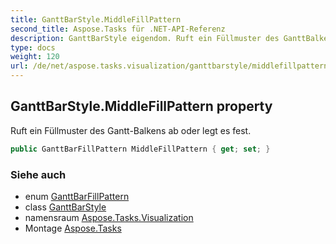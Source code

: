 ```yaml
---
title: GanttBarStyle.MiddleFillPattern
second_title: Aspose.Tasks für .NET-API-Referenz
description: GanttBarStyle eigendom. Ruft ein Füllmuster des GanttBalkens ab oder legt es fest.
type: docs
weight: 120
url: /de/net/aspose.tasks.visualization/ganttbarstyle/middlefillpattern/
---
```

## GanttBarStyle.MiddleFillPattern property

Ruft ein Füllmuster des Gantt-Balkens ab oder legt es fest.

```csharp
public GanttBarFillPattern MiddleFillPattern { get; set; }
```

### Siehe auch

* enum [GanttBarFillPattern](../../ganttbarfillpattern/)
* class [GanttBarStyle](../)
* namensraum [Aspose.Tasks.Visualization](../../ganttbarstyle/)
* Montage [Aspose.Tasks](../../../)


